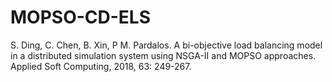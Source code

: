 # MOPSO-CD-ELS
S. Ding, C. Chen, B. Xin, P M. Pardalos. A bi-objective load balancing model in a distributed simulation system using NSGA-II and MOPSO approaches. Applied Soft Computing, 2018, 63: 249-267.
